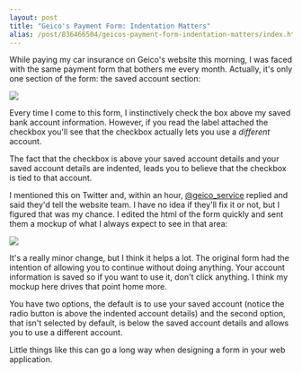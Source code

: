 ```yaml
---
layout: post
title: "Geico's Payment Form: Indentation Matters"
alias: /post/836466504/geicos-payment-form-indentation-matters/index.html
---
```


While paying my car insurance on Geico's website this morning, I was faced with the same payment form that bothers me every month. Actually, it's only one section of the form: the saved account section:

<p class="image">
  <img src="http://thomasmango.com/images/2010/07/geicos-form.png"/>
</p>

Every time I come to this form, I instinctively check the box above my saved bank account information. However, if you read the label attached the checkbox you'll see that the checkbox actually lets you use a *different* account.

The fact that the checkbox is above your saved account details and your saved account details are indented, leads you to believe that the checkbox is tied to that account.

I mentioned this on Twitter and, within an hour, [@geico_service](http://twitter.com/geico_service) replied and said they'd tell the website team. I have no idea if they'll fix it or not, but I figured that was my chance. I edited the html of the form quickly and sent them a mockup of what I always expect to see in that area:

<p class="image">
  <img src="http://thomasmango.com/images/2010/07/suggested-geicos-form.png"/>
</p>

It's a really minor change, but I think it helps a lot. The original form had the intention of allowing you to continue without doing anything. Your account information is saved so if you want to use it, don't click anything. I think my mockup here drives that point home more.

You have two options, the default is to use your saved account (notice the radio button is above the indented account details) and the second option, that isn't selected by default, is below the saved account details and allows you to use a different account.

Little things like this can go a long way when designing a form in your web application.